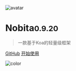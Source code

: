 
![avatar](https://api.iamtang.com/images/nobita_logo.png)

# Nobita<small>0.9.20</small>

> 一款基于Koa的轻量级框架

[GitHub](https://github.com/nobitajs/nobita)
[开始使用](#Nobita是什么)

![color](#f2f2f2)